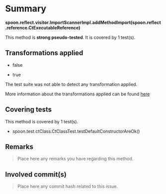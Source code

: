 # Summary
**spoon.reflect.visitor.ImportScannerImpl.addMethodImport(spoon.reflect.reference.CtExecutableReference)**

This method is **strong pseudo-tested**.
It is covered by 1 test(s). 


## Transformations applied

- false

- true


The test suite was not able to detect any transformation applied.

More information about the transformations applied can be found [here](https://github.com/STAMP-project/pitest-descartes)

## Covering tests
This method is covered by 1 test(s).
* spoon.test.ctClass.CtClassTest.testDefaultConstructorAreOk()


## Remarks
> Place here any remarks you have regarding this method.

## Involved commit(s)

> Place here any commit hash related to this issue.
